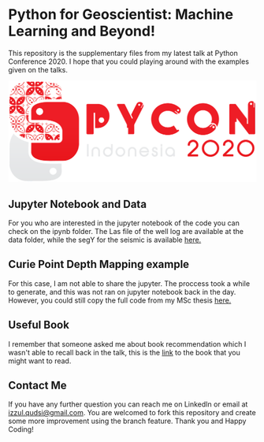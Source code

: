 # Python for Geoscientist: Machine Learning and Beyond!
This repository is the supplementary files from my latest talk at Python Conference 2020. I hope that you could playing around with the examples given on the talks. 

![alt text](https://github.com/panjoel4/Python_for_Geoscientist-Pycon2020/blob/main/Images/pycon20.png?raw=true)

## Jupyter Notebook and Data
For you who are interested in the jupyter notebook of the code you can check on the ipynb folder.
The Las file of the well log are available at the data folder, while the segY for the seismic is available [here.](https://dataunderground.org/dataset/f3)

## Curie Point Depth Mapping example
For this case, I am not able to share the jupyter. The proccess took a while to generate, and this was not ran on jupyter notebook back in the day. However, you could still copy the full code from my MSc thesis [here.](http://essay.utwente.nl/83453/1/qudsi.pdf)

## Useful Book
I remember that someone asked me about book recommendation which I wasn't able to recall back in the talk, this is the [link](https://www.elsevier.com/books/machine-learning-guide-for-oil-and-gas-using-python/belyadi/978-0-12-821929-4) to the book that you might want to read. 

## Contact Me
If you have any further question you can reach me on LinkedIn or email at izzul.qudsi@gmail.com. You are welcomed to fork this repository and create some more improvement using the branch feature. Thank you and Happy Coding!
